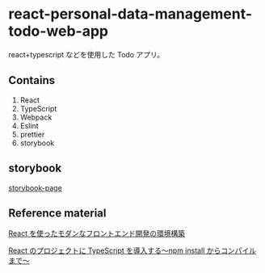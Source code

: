 # react-personal-data-management-todo-web-app

react+typescript などを使用した Todo アプリ。

## Contains

1. React
2. TypeScript
3. Webpack
4. Eslint
5. prettier
6. storybook

## storybook

[storybook-page](./storybook-page/index.html)

## Reference material

[React を使ったモダンなフロントエンド開発の環境構築](https://qiita.com/toshi-toma/items/8ee55304f09b5840b9a4)

[React のプロジェクトに TypeScript を導入する〜npm install からコンパイルまで〜](https://qiita.com/toshi-toma/items/080b89000ed7f0242bee)
